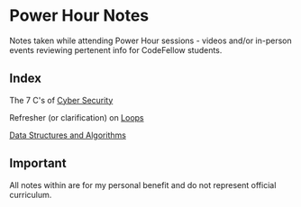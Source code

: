 # Power Hour Notes  

Notes taken while attending Power Hour sessions - videos and/or in-person events reviewing pertenent info for CodeFellow students.

## Index

The 7 C's of [Cyber Security](power-hour-notes/pph-sevenc-security.html)

Refresher (or clarification) on [Loops](loops-refresher.html)  

[Data Structures and Algorithms](data-structures-algos.html)  

## Important  

All notes within are for my personal benefit and do not represent official curriculum.  
